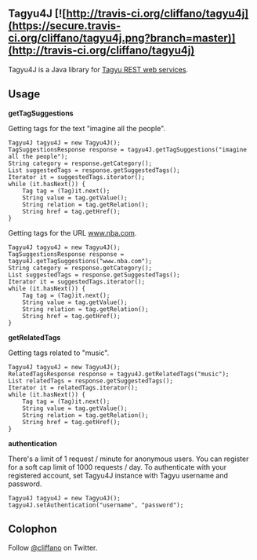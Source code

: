 Tagyu4J [![http://travis-ci.org/cliffano/tagyu4j](https://secure.travis-ci.org/cliffano/tagyu4j.png?branch=master)](http://travis-ci.org/cliffano/tagyu4j)
------

Tagyu4J is a Java library for [Tagyu REST web services](http://tagyu.com/tools/rest/). 

Usage
-----

__getTagSuggestions__

Getting tags for the text "imagine all the people".

	Tagyu4J tagyu4J = new Tagyu4J();
	TagSuggestionsResponse response = tagyu4J.getTagSuggestions("imagine all the people");
	String category = response.getCategory();
	List suggestedTags = response.getSuggestedTags();
	Iterator it = suggestedTags.iterator();
	while (it.hasNext()) {
	    Tag tag = (Tag)it.next();
	    String value = tag.getValue();
	    String relation = tag.getRelation();
	    String href = tag.getHref();
	}

Getting tags for the URL www.nba.com.

	Tagyu4J tagyu4J = new Tagyu4J();
	TagSuggestionsResponse response = tagyu4J.getTagSuggestions("www.nba.com");
	String category = response.getCategory();
	List suggestedTags = response.getSuggestedTags();
	Iterator it = suggestedTags.iterator();
	while (it.hasNext()) {
	    Tag tag = (Tag)it.next();
	    String value = tag.getValue();
	    String relation = tag.getRelation();
	    String href = tag.getHref();
	}

__getRelatedTags__

Getting tags related to "music".

	Tagyu4J tagyu4J = new Tagyu4J();
	RelatedTagsResponse response = tagyu4J.getRelatedTags("music");
	List relatedTags = response.getSuggestedTags();
	Iterator it = relatedTags.iterator();
	while (it.hasNext()) {
	    Tag tag = (Tag)it.next();
	    String value = tag.getValue();
	    String relation = tag.getRelation();
	    String href = tag.getHref();
	}

__authentication__

There's a limit of 1 request / minute for anonymous users. You can register for a soft cap limit of 1000 requests / day. To authenticate with your registered account, set Tagyu4J instance with Tagyu username and password.

	Tagyu4J tagyu4J = new Tagyu4J();
	tagyu4J.setAuthentication("username", "password");

Colophon
--------

Follow [@cliffano](http://twitter.com/cliffano) on Twitter.
